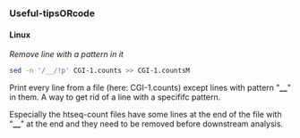 ### Useful-tipsORcode

#### **Linux**

*Remove line with a pattern in it*

```sh
sed -n '/__/!p' CGI-1.counts >> CGI-1.countsM
```
Print every line from a file (here: CGI-1.counts) except lines with pattern "**__**" in them.  A way to get rid of a line with a specififc pattern.

Especially the htseq-count files have some lines at the end of the file with "**__**" at the end and they need to be removed before downstream analysis.
